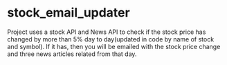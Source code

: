 # stock_email_updater
Project uses a stock API and News API to check if the stock price has changed by more than 5% day to day(updated in code by name of stock and symbol). If it has, then you will be emailed with the stock price change and three news articles related from that day. 
